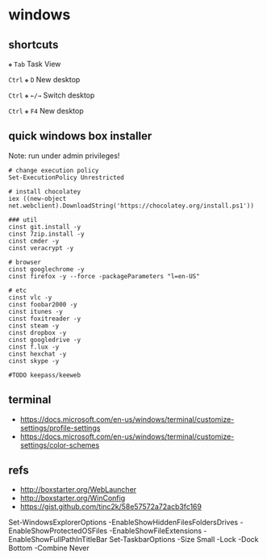 # windows

## shortcuts

`❖` `Tab` Task View

`Ctrl` `❖` `D` New desktop

`Ctrl` `❖` `←/→` Switch desktop

`Ctrl` `❖` `F4` New desktop

## quick windows box installer

Note: run under admin privileges!

```
# change execution policy
Set-ExecutionPolicy Unrestricted

# install chocolatey
iex ((new-object net.webclient).DownloadString('https://chocolatey.org/install.ps1'))

### util
cinst git.install -y
cinst 7zip.install -y
cinst cmder -y
cinst veracrypt -y

# browser
cinst googlechrome -y
cinst firefox -y --force -packageParameters "l=en-US"

# etc
cinst vlc -y
cinst foobar2000 -y
cinst itunes -y
cinst foxitreader -y
cinst steam -y
cinst dropbox -y
cinst googledrive -y
cinst f.lux -y
cinst hexchat -y
cinst skype -y

#TODO keepass/keeweb
```

## terminal

* https://docs.microsoft.com/en-us/windows/terminal/customize-settings/profile-settings
* https://docs.microsoft.com/en-us/windows/terminal/customize-settings/color-schemes

## refs 

* http://boxstarter.org/WebLauncher
* http://boxstarter.org/WinConfig
* https://gist.github.com/tinc2k/58e57572a72acb3fc169

Set-WindowsExplorerOptions -EnableShowHiddenFilesFoldersDrives -EnableShowProtectedOSFiles -EnableShowFileExtensions -EnableShowFullPathInTitleBar
Set-TaskbarOptions -Size Small -Lock -Dock Bottom -Combine Never
